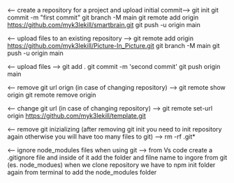<-- create a repository for a project and upload initial commit-->
git init
git commit -m "first commit"
git branch -M main
git remote add origin https://github.com/myk3lekill/smartbrain.git
git push -u origin main

<-- upload files to an existing repository -->
git remote add origin https://github.com/myk3lekill/Picture-In_Picture.git
git branch -M main
git push -u origin main

<-- upload files -->
git add .
git commit -m 'second commit'
git push origin main

<-- remove git url orign (in case of changing repository) -->
git remote show origin
git remote remove origin

<-- change git url (in case of changing repository) -->
git remote set-url origin https://github.com/myk3lekill/template.git

<-- remove git inizializing (after removing git init you need to init repository again otherwise you will have too many files to git) -->
rm -rf .git*

<-- ignore node_modules files when using git -->
from Vs code create a .gitignore file and inside of it add the folder and filne name to ingore from git (es. node_modues)
when we clone repository we have to npm init folder again from terminal to add the node_modules folder